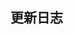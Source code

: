 ## 更新日志

<template>
    <fly-timeline class='fly-logs'>
        <fly-timeline-item timestamp='2019-04-08' placement='top'>
            <div class='fly-logs__items'>发布版本1.0.3</div>
            <div class='fly-logs__items'>发布了以下组件：</div>
            <div class='fly-logs__items'>
                <ul>
                    <li>
                        alert 提示框
                    </li>
                    <li>
                        button 按钮
                    </li>
                    <li>
                        checkbox 复选框
                    </li>
                    <li>
                        icon 图标
                    </li>
                    <li>
                        icon 图标
                    </li>
                    <li>
                        input 输入框
                    </li>
                    <li>
                        input number 数字输入框
                    </li>
                    <li>
                        message 消息框
                    </li>
                    <li>
                        modal 框
                    </li>
                    <li>
                        radio 单选
                    </li>
                    <li>
                        rate 评份
                    </li>
                    <li>
                        swtich 开关
                    </li>
                    <li>
                        tab 选项卡
                    </li>
                    <li>
                        tag 标签
                    </li>
                    <li>
                        textarea 多行输入框
                    </li>
                    <li>
                        timeline 时间轴
                    </li>
                    <li>
                        progress 进度条
                    </li>
                </ul>
             </div>
           </div> 
        </fly-timeline-item>
        <fly-timeline-item timestamp='2019-04-08' placement='top'>
           <div class='fly-logs__items'>
            <div>原古时期的版本，请到<a target='_blank' href='https://github.com/pfzhengd/flyer-ui/releases'>github</a>上查看</div>
        </fly-timeline-item>
    </fly-timeline>
</template>

